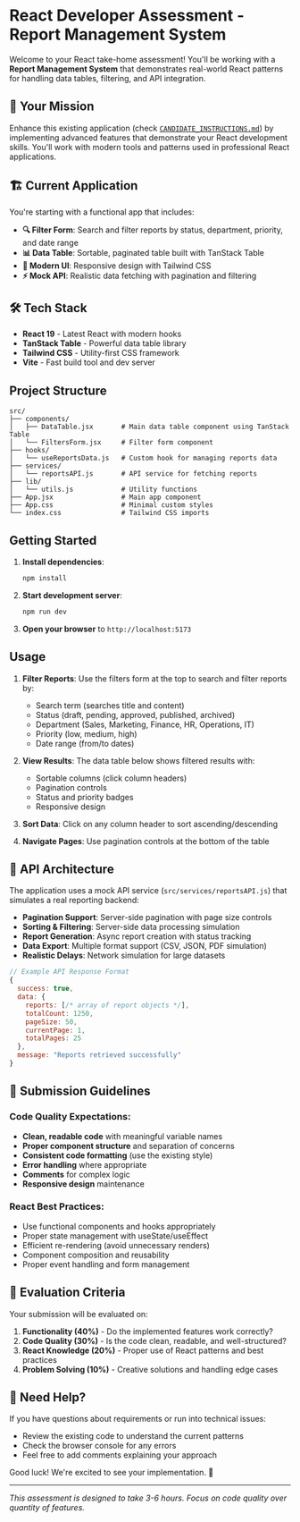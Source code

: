 # React Developer Assessment - Report Management System

Welcome to your React take-home assessment! You'll be working with a **Report Management System** that demonstrates real-world React patterns for handling data tables, filtering, and API integration.

## 🎯 Your Mission

Enhance this existing application (check [`CANDIDATE_INSTRUCTIONS.md`](CANDIDATE_INSTRUCTIONS.md)) by implementing advanced features that demonstrate your React development skills. You'll work with modern tools and patterns used in professional React applications.

## 🏗️ Current Application

You're starting with a functional app that includes:

- **🔍 Filter Form**: Search and filter reports by status, department, priority, and date range
- **📊 Data Table**: Sortable, paginated table built with TanStack Table  
- **🎨 Modern UI**: Responsive design with Tailwind CSS
- **⚡ Mock API**: Realistic data fetching with pagination and filtering

## 🛠️ Tech Stack

- **React 19** - Latest React with modern hooks
- **TanStack Table** - Powerful data table library
- **Tailwind CSS** - Utility-first CSS framework
- **Vite** - Fast build tool and dev server

## Project Structure

```
src/
├── components/
│   ├── DataTable.jsx       # Main data table component using TanStack Table
│   └── FiltersForm.jsx     # Filter form component
├── hooks/
│   └── useReportsData.js   # Custom hook for managing reports data
├── services/
│   └── reportsAPI.js       # API service for fetching reports
├── lib/
│   └── utils.js            # Utility functions
├── App.jsx                 # Main app component
├── App.css                 # Minimal custom styles
└── index.css               # Tailwind CSS imports
```

## Getting Started

1. **Install dependencies**:
   ```bash
   npm install
   ```

2. **Start development server**:
   ```bash
   npm run dev
   ```

3. **Open your browser** to `http://localhost:5173`

## Usage

1. **Filter Reports**: Use the filters form at the top to search and filter reports by:
   - Search term (searches title and content)
   - Status (draft, pending, approved, published, archived)
   - Department (Sales, Marketing, Finance, HR, Operations, IT)
   - Priority (low, medium, high)
   - Date range (from/to dates)

2. **View Results**: The data table below shows filtered results with:
   - Sortable columns (click column headers)
   - Pagination controls
   - Status and priority badges
   - Responsive design

3. **Sort Data**: Click on any column header to sort ascending/descending

4. **Navigate Pages**: Use pagination controls at the bottom of the table

## 🔧 API Architecture

The application uses a mock API service (`src/services/reportsAPI.js`) that simulates a real reporting backend:

- **Pagination Support**: Server-side pagination with page size controls
- **Sorting & Filtering**: Server-side data processing simulation
- **Report Generation**: Async report creation with status tracking
- **Data Export**: Multiple format support (CSV, JSON, PDF simulation)
- **Realistic Delays**: Network simulation for large datasets

```javascript
// Example API Response Format
{
  success: true,
  data: {
    reports: [/* array of report objects */],
    totalCount: 1250,
    pageSize: 50,
    currentPage: 1,
    totalPages: 25
  },
  message: "Reports retrieved successfully"
}
```

## 📝 Submission Guidelines

### Code Quality Expectations:

- **Clean, readable code** with meaningful variable names
- **Proper component structure** and separation of concerns
- **Consistent code formatting** (use the existing style)
- **Error handling** where appropriate
- **Comments** for complex logic
- **Responsive design** maintenance

### React Best Practices:

- Use functional components and hooks appropriately
- Proper state management with useState/useEffect
- Efficient re-rendering (avoid unnecessary renders)
- Component composition and reusability
- Proper event handling and form management

## 🎯 Evaluation Criteria

Your submission will be evaluated on:

1. **Functionality (40%)** - Do the implemented features work correctly?
2. **Code Quality (30%)** - Is the code clean, readable, and well-structured?
3. **React Knowledge (20%)** - Proper use of React patterns and best practices
4. **Problem Solving (10%)** - Creative solutions and handling edge cases

## 🤔 Need Help?

If you have questions about requirements or run into technical issues:

- Review the existing code to understand the current patterns
- Check the browser console for any errors
- Feel free to add comments explaining your approach

Good luck! We're excited to see your implementation. 🚀

---

*This assessment is designed to take 3-6 hours. Focus on code quality over quantity of features.*
